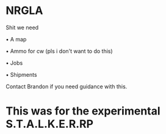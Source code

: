 # NRGLA
Shit we need

• A map

• Ammo for cw (pls i don't want to do this)

• Jobs

• Shipments


Contact Brandon if you need guidance with this.
# This was for the experimental S.T.A.L.K.E.R.RP
